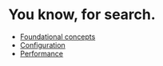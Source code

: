 # You know, for search.

- [Foundational concepts](foundations.md)
- [Configuration](configuration.md)
- [Performance](performance.md)
